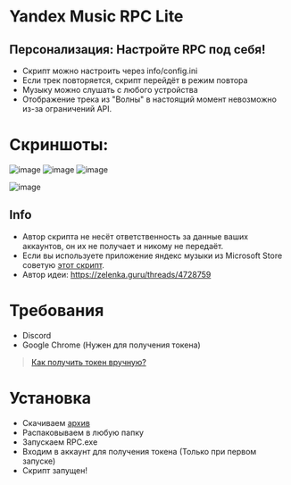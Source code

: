 # Yandex Music RPC Lite
## Персонализация: Настройте RPC под себя!
- Скрипт можно настроить через info/config.ini
- Если трек повторяется, скрипт перейдёт в режим повтора
- Музыку можно слушать с любого устройства
- Отображение трека из "Волны" в настоящий момент невозможно из-за ограничений API.
# Скриншоты:
![image](https://cdn.discordapp.com/attachments/1117022431748554782/1118607762566430760/image.png)
![image](https://media.discordapp.net/attachments/1117022431748554782/1118607762864218212/image.png)
![image](https://cdn.discordapp.com/attachments/1117022431748554782/1118618306098757692/image.png)

![image](https://cdn.discordapp.com/attachments/1117022431748554782/1118624054140752014/image.png)
## Info
- Автор скрипта не несёт ответственность за данные ваших аккаунтов, он их не получает и никому не передаёт.
- Если вы используете приложение яндекс музыки из Microsoft Store советую [этот скрипт](https://github.com/KycTik31/YMD-plus/). 
- Автор идеи: https://zelenka.guru/threads/4728759
# Требования
- Discord
- Google Chrome (Нужен для получения токена)
> [Как получить токен вручную?](https://yandex-music.readthedocs.io/en/main/token.html)
# Установка
- Скачиваем [архив](https://github.com/Soto4ka37/Yandex-Music-RPC-Lite/releases/download/v4/YMRPCLite.zip)
- Распаковываем в любую папку
- Запускаем RPC.exe
- Входим в аккаунт для получения токена (Только при первом запуске)
- Скрипт запущен!

